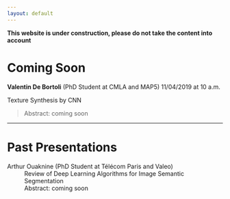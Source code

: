 ```yaml
---
layout: default
---
```


**This website is under construction, please do not take the content into account**


# Coming Soon

**Valentin De Bortoli**  (PhD Student at CMLA and MAP5)
11/04/2019 at 10 a.m.

Texture Synthesis by CNN

> Abstract: coming soon


* * *


# Past Presentations

<dl>
<dt>Arthur Ouaknine (PhD Student at Télécom Paris and Valeo)</dt>
<dd>Review of Deep Learning Algorithms for Image Semantic Segmentation</dd>
<dd>Abstract: coming soon</dd>
</dl>
